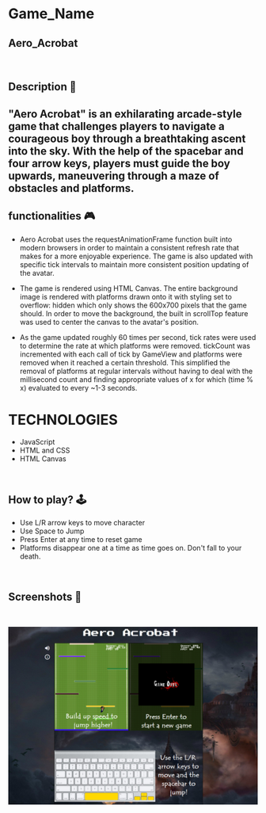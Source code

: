 # **Game_Name** 
Aero_Acrobat
---

<br>

## **Description 📃**
<!-- add your game description here  -->
"Aero Acrobat" is an exhilarating arcade-style game that challenges players to navigate a courageous boy through a breathtaking ascent into the sky. With the help of the spacebar and four arrow keys, players must guide the boy upwards, maneuvering through a maze of obstacles and platforms.
- 

## **functionalities 🎮**
<!-- add functionalities over here -->
* Aero Acrobat uses the requestAnimationFrame function built into
modern browsers in order to maintain a consistent refresh rate that makes
for a more enjoyable experience.  The game is also updated with specific
tick intervals to maintain more consistent position updating of the avatar.

* The game is rendered using HTML Canvas.  The entire background image
is rendered with platforms drawn onto it with styling set to overflow: hidden
which only shows the 600x700 pixels that the game should.  In order to move
the background, the built in scrollTop feature was used to center the
canvas to the avatar's position.

* As the game updated roughly 60 times per second, tick rates were used
to determine the rate at which platforms were removed.  tickCount was incremented
with each call of tick by GameView and platforms were removed when it
reached a certain threshold.  This simplified the removal of platforms at
regular intervals without having to deal with the millisecond count and
finding appropriate values of x for which (time % x) evaluated to every ~1-3 seconds.


# TECHNOLOGIES
* JavaScript
* HTML and CSS
* HTML Canvas


<br>

## **How to play? 🕹️**
<!-- add the steps how to play games -->
* Use L/R arrow keys to move character
* Use Space to Jump
* Press Enter at any time to reset game
* Platforms disappear one at a time as time goes on.  Don't fall to your death.
<br>

## **Screenshots 📸**
<br>
<!-- add your screenshots like this -->

![image](../../assets/images/Aero_acrobat.png)

<br>
